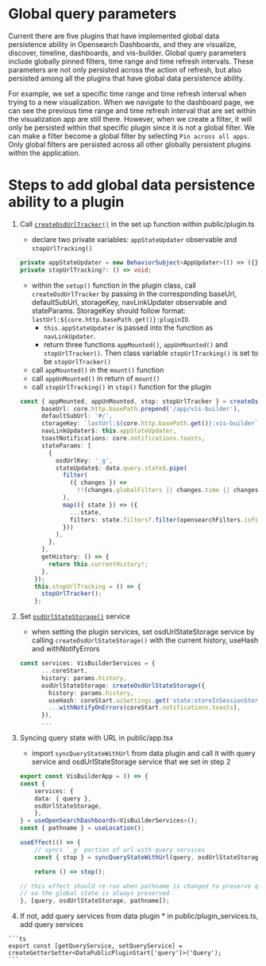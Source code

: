 # Global query parameters

Current there are five plugins that have implemented global data persistence ability in Opensearch Dashboards, and they are visualize, discover, timeline, dashboards, and vis-builder. Global query parameters include globally pinned filters, time range and time refresh intervals. These parameters are not only persisted across the action of refresh, but also persisted among all the plugins that have global data persistence ability. 

For example, we set a specific time range and time refresh interval when trying to a new visualization. When we navigate to the dashboard page, we can see the previous time range and time refresh interval that are set within the visualization app are still there. However, when we create a filter, it will only be persisted within that specific plugin since it is not a global filter. We can make a filter become a global filter by selecting 
`Pin across all apps`. Only global filters are persisted across all other globally persistent plugins within the application.

# Steps to add global data persistence ability to a plugin

1. Call [`createOsdUrlTracker()`](https://github.com/opensearch-project/OpenSearch-Dashboards/blob/051656069a5b319f114416c6657af43358b92fae/src/plugins/opensearch_dashboards_utils/public/state_management/url/osd_url_tracker.ts#L68) in the set up function within public/plugin.ts 
    * declare two private variables: `appStateUpdater` observable and `stopUrlTracking()`
    ```ts
    private appStateUpdater = new BehaviorSubject<AppUpdater>(() => ({}));
    private stopUrlTracking?: () => void;
    ```
    * within the `setup()` function in the plugin class, call `createOsdUrlTracker` by passing in the corresponding baseUrl, defaultSubUrl, storageKey, navLinkUpdater observable and stateParams. StorageKey should follow format: `lastUrl:${core.http.basePath.get()}:pluginID`. 
      - `this.appStateUpdater` is passed into the function as `navLinkUpdater`. 
      - return three functions `appMounted()`, `appUnMounted()` and `stopUrlTracker()`. Then class variable `stopUrlTracking()` is set to be `stopUrlTracker()`
    * call `appMounted()` in the `mount()` function
    * call `appUnMounted()` in return of `mount()`
    * call `stopUrlTracking()` in `stop()` function for the plugin

    ```ts
    const { appMounted, appUnMounted, stop: stopUrlTracker } = createOsdUrlTracker({
          baseUrl: core.http.basePath.prepend('/app/vis-builder'),
          defaultSubUrl: '#/',
          storageKey: `lastUrl:${core.http.basePath.get()}:vis-builder`,
          navLinkUpdater$: this.appStateUpdater,
          toastNotifications: core.notifications.toasts,
          stateParams: [
            {
              osdUrlKey: '_g',
              stateUpdate$: data.query.state$.pipe(
                filter(
                  ({ changes }) =>
                    !!(changes.globalFilters || changes.time || changes.refreshInterval)
                ),
                map(({ state }) => ({
                  ...state,
                  filters: state.filters?.filter(opensearchFilters.isFilterPinned),
                }))
              ),
            },
          ],
          getHistory: () => {
            return this.currentHistory!;
          },
        });
        this.stopUrlTracking = () => {
          stopUrlTracker();
        };
    ```

2. Set [`osdUrlStateStorage()`](https://github.com/opensearch-project/OpenSearch-Dashboards/blob/051656069a5b319f114416c6657af43358b92fae/src/plugins/opensearch_dashboards_utils/public/state_sync/state_sync_state_storage/create_osd_url_state_storage.ts#L83) service 
    * when setting the plugin services, set osdUrlStateStorage service by calling `createOsdUrlStateStorage()` with the current history, useHash and withNotifyErrors

    ```ts
    const services: VisBuilderServices = {
          ...coreStart,
          history: params.history,
          osdUrlStateStorage: createOsdUrlStateStorage({
            history: params.history,
            useHash: coreStart.uiSettings.get('state:storeInSessionStorage'),
            ...withNotifyOnErrors(coreStart.notifications.toasts),
          }),
          ...

    ```

3. Syncing query state with URL in public/app.tsx
    * import `syncQueryStateWithUrl` from data plugin and call it with query service and osdUrlStateStorage service that we set in step 2

    ```ts
    export const VisBuilderApp = () => {
    const {
        services: {
        data: { query },
        osdUrlStateStorage,
        },
    } = useOpenSearchDashboards<VisBuilderServices>();
    const { pathname } = useLocation();

    useEffect(() => {
        // syncs `_g` portion of url with query services
        const { stop } = syncQueryStateWithUrl(query, osdUrlStateStorage);

        return () => stop();

    // this effect should re-run when pathname is changed to preserve querystring part,
    // so the global state is always preserved
    }, [query, osdUrlStateStorage, pathname]);
    ```

  4. If not, add query services from data plugin
    * in public/plugin_services.ts, add query services

    ```ts
    export const [getQueryService, setQueryService] = createGetterSetter<DataPublicPluginStart['query']>('Query');
    ```
